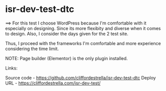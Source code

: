# isr-dev-test-dtc

==> For this test I choose WordPress because I'm comfortable with it especially on designing. Since its more flexibity and diverse when it comes to design. Also, I consider the days given for the 2 test site. 

Thus, I proceed with the frameworks I'm comfortable and more experience considering the time limit.


NOTE: Page builder (Elementor) is the only plugin installed.



Links:

Source code - https://github.com/cliffordestrella/isr-dev-test-dtc
Deploy URL - https://cliffordestrella.com/isr-dev-test/
